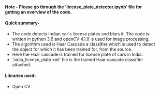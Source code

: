 #### Note - Please go through the 'license_plate_detector.ipynb' file for getting an overview of the code.

#### Quick summary-
 - The code detects Indian car's license plates and blurs it. The code is written in python 3.6 and openCV 4.1.0 is used for image processing.
 - The algorithm used is Haar Cascade a classifier which is used to detect the object for which it has been trained for, from the source.
 - Here the Haar cascade is trained for license plate of cars in India.
 - 'india_license_plate.xml' file is the trained Haar cascade classifier attached.
 
#### Libraries used-
 - Open CV
